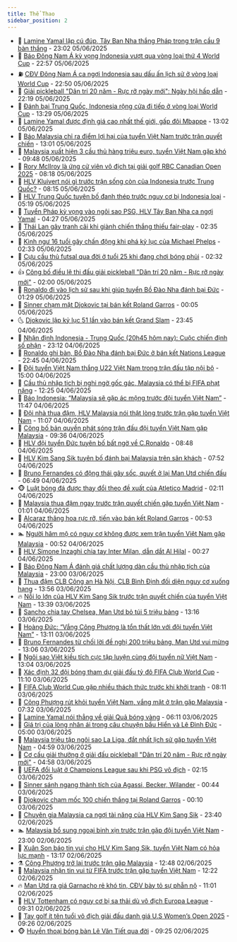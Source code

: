 ```yaml
---
title: Thể Thao
sidebar_position: 2
---
```


<!-- dantri-the-thao:START -->
- 🎡 [Lamine Yamal lập cú đúp, Tây Ban Nha thắng Pháp trong trận cầu 9 bàn thắng](https://dantri.com.vn/the-thao/lamine-yamal-lap-cu-dup-tay-ban-nha-thang-phap-trong-tran-cau-9-ban-thang-20250606060223325.htm) - 23:02 05/06/2025
- 💯 [Báo Đông Nam Á kỳ vọng Indonesia vượt qua vòng loại thứ 4 World Cup](https://dantri.com.vn/the-thao/bao-dong-nam-a-ky-vong-indonesia-vuot-qua-vong-loai-thu-4-world-cup-20250606004648929.htm) - 22:57 05/06/2025
- ⛽️ [CĐV Đông Nam Á ca ngợi Indonesia sau dấu ấn lịch sử ở vòng loại World Cup](https://dantri.com.vn/the-thao/cdv-dong-nam-a-ca-ngoi-indonesia-sau-dau-an-lich-su-o-vong-loai-world-cup-20250606002218770.htm) - 22:50 05/06/2025
- 💃 [Giải pickleball &quot;Dân trí 20 năm - Rực rỡ ngày mới&quot;: Ngày hội hấp dẫn](https://dantri.com.vn/the-thao/giai-pickleball-dan-tri-20-nam-ruc-ro-ngay-moi-ngay-hoi-hap-dan-20250605150403244.htm) - 22:19 05/06/2025
- 🌈 [Đánh bại Trung Quốc, Indonesia rộng cửa đi tiếp ở vòng loại World Cup](https://dantri.com.vn/the-thao/danh-bai-trung-quoc-indonesia-rong-cua-di-tiep-o-vong-loai-world-cup-20250605202903458.htm) - 13:29 05/06/2025
- 🦅 [Lamine Yamal được định giá cao nhất thế giới, gấp đôi Mbappe](https://dantri.com.vn/the-thao/lamine-yamal-duoc-dinh-gia-cao-nhat-the-gioi-gap-doi-mbappe-20250605183217458.htm) - 13:02 05/06/2025
- 🌝 [Báo Malaysia chỉ ra điểm lợi hại của tuyển Việt Nam trước trận quyết chiến](https://dantri.com.vn/the-thao/bao-malaysia-chi-ra-diem-loi-hai-cua-tuyen-viet-nam-truoc-tran-quyet-chien-20250605194026463.htm) - 13:01 05/06/2025
- 🚀 [Malaysia xuất hiện 3 cầu thủ hàng triệu euro, tuyển Việt Nam gặp khó](https://dantri.com.vn/the-thao/malaysia-xuat-hien-3-cau-thu-hang-trieu-euro-tuyen-viet-nam-gap-kho-20250605130117973.htm) - 09:48 05/06/2025
- 🎉 [Rory McIlroy là ứng cử viên vô địch tại giải golf RBC Canadian Open 2025](https://dantri.com.vn/the-thao/rory-mcilroy-la-ung-cu-vien-vo-dich-tai-giai-golf-rbc-canadian-open-2025-20250605165059743.htm) - 08:18 05/06/2025
- 📝 [HLV Kluivert nói gì trước trận sống còn của Indonesia trước Trung Quốc?](https://dantri.com.vn/the-thao/hlv-kluivert-noi-gi-truoc-tran-song-con-cua-indonesia-truoc-trung-quoc-20250605142513661.htm) - 08:15 05/06/2025
- 🦄 [HLV Trung Quốc tuyên bố đanh thép trước nguy cơ bị Indonesia loại](https://dantri.com.vn/the-thao/hlv-trung-quoc-tuyen-bo-danh-thep-truoc-nguy-co-bi-indonesia-loai-20250605121935758.htm) - 05:19 05/06/2025
- 🎉 [Tuyển Pháp kỳ vọng vào ngôi sao PSG, HLV Tây Ban Nha ca ngợi Yamal](https://dantri.com.vn/the-thao/tuyen-phap-ky-vong-vao-ngoi-sao-psg-hlv-tay-ban-nha-ca-ngoi-yamal-20250605104853285.htm) - 04:27 05/06/2025
- 💼 [Thái Lan gây tranh cãi khi giành chiến thắng thiếu fair-play](https://dantri.com.vn/the-thao/thai-lan-gay-tranh-cai-khi-gianh-chien-thang-thieu-fair-play-20250605083155352.htm) - 02:35 05/06/2025
- 🤡 [Kình ngư 16 tuổi gây chấn động khi phá kỷ lục của Michael Phelps](https://dantri.com.vn/the-thao/kinh-ngu-16-tuoi-gay-chan-dong-khi-pha-ky-luc-cua-michael-phelps-20250605093324084.htm) - 02:33 05/06/2025
- 🦆 [Cựu cầu thủ futsal qua đời ở tuổi 25 khi đang chơi bóng phủi](https://dantri.com.vn/the-thao/cuu-cau-thu-futsal-qua-doi-o-tuoi-25-khi-dang-choi-bong-phui-20250605093346111.htm) - 02:32 05/06/2025
- 👍 [Công bố điều lệ thi đấu giải pickleball &quot;Dân trí 20 năm - Rực rỡ ngày mới&quot;](https://dantri.com.vn/the-thao/cong-bo-dieu-le-thi-dau-giai-pickleball-dan-tri-20-nam-ruc-ro-ngay-moi-20250605111503037.htm) - 02:00 05/06/2025
- 💼 [Ronaldo đi vào lịch sử sau khi giúp tuyển Bồ Đào Nha đánh bại Đức](https://dantri.com.vn/the-thao/ronaldo-di-vao-lich-su-sau-khi-giup-tuyen-bo-dao-nha-danh-bai-duc-20250605072339816.htm) - 01:29 05/06/2025
- 🦒 [Sinner chạm mặt Djokovic tại bán kết Roland Garros](https://dantri.com.vn/the-thao/sinner-cham-mat-djokovic-tai-ban-ket-roland-garros-20250605080101251.htm) - 00:05 05/06/2025
- 🌜 [Djokovic lập kỷ lục 51 lần vào bán kết Grand Slam](https://dantri.com.vn/the-thao/djokovic-lap-ky-luc-51-lan-vao-ban-ket-grand-slam-20250605074513255.htm) - 23:45 04/06/2025
- 🦆 [Nhận định Indonesia - Trung Quốc &lpar;20h45 hôm nay&rpar;: Cuộc chiến định số phận](https://dantri.com.vn/the-thao/nhan-dinh-indonesia-trung-quoc-20h45-hom-nay-cuoc-chien-dinh-so-phan-20250604233057388.htm) - 23:12 04/06/2025
- 💪 [Ronaldo ghi bàn, Bồ Đào Nha đánh bại Đức ở bán kết Nations League](https://dantri.com.vn/the-thao/ronaldo-ghi-ban-bo-dao-nha-danh-bai-duc-o-ban-ket-nations-league-20250605054529941.htm) - 22:45 04/06/2025
- 🧠 [Đội tuyển Việt Nam thắng U22 Việt Nam trong trận đấu tập nội bộ](https://dantri.com.vn/the-thao/doi-tuyen-viet-nam-thang-u22-viet-nam-trong-tran-dau-tap-noi-bo-20250604215838450.htm) - 15:00 04/06/2025
- 🦄 [Cầu thủ nhập tịch bị nghi ngờ gốc gác, Malaysia có thể bị FIFA phạt nặng](https://dantri.com.vn/the-thao/cau-thu-nhap-tich-bi-nghi-ngo-goc-gac-malaysia-co-the-bi-fifa-phat-nang-20250604192533113.htm) - 12:25 04/06/2025
- 🥸 [Báo Indonesia: “Malaysia sẽ gặp ác mộng trước đội tuyển Việt Nam”](https://dantri.com.vn/the-thao/bao-indonesia-malaysia-se-gap-ac-mong-truoc-doi-tuyen-viet-nam-20250604112216384.htm) - 11:47 04/06/2025
- 🤠 [Đội nhà thua đậm, HLV Malaysia nói thật lòng trước trận gặp tuyển Việt Nam](https://dantri.com.vn/the-thao/doi-nha-thua-dam-hlv-malaysia-noi-that-long-truoc-tran-gap-tuyen-viet-nam-20250604180739245.htm) - 11:07 04/06/2025
- 👺 [Công bố bản quyền phát sóng trận đấu đội tuyển Việt Nam gặp Malaysia](https://dantri.com.vn/the-thao/cong-bo-ban-quyen-phat-song-tran-dau-doi-tuyen-viet-nam-gap-malaysia-20250604164120977.htm) - 09:36 04/06/2025
- 📝 [HLV đội tuyển Đức tuyên bố bất ngờ về C.Ronaldo](https://dantri.com.vn/the-thao/hlv-doi-tuyen-duc-tuyen-bo-bat-ngo-ve-cronaldo-20250604154837734.htm) - 08:48 04/06/2025
- 🦆 [HLV Kim Sang Sik tuyên bố đánh bại Malaysia trên sân khách](https://dantri.com.vn/the-thao/hlv-kim-sang-sik-tuyen-bo-danh-bai-malaysia-tren-san-khach-20250604145215942.htm) - 07:52 04/06/2025
- 🥳 [Bruno Fernandes có động thái gây sốc, quyết ở lại Man Utd chiến đấu](https://dantri.com.vn/the-thao/bruno-fernandes-co-dong-thai-gay-soc-quyet-o-lai-man-utd-chien-dau-20250604095559546.htm) - 06:49 04/06/2025
- 🐵 [Luật bóng đá được thay đổi theo đề xuất của Atletico Madrid](https://dantri.com.vn/the-thao/luat-bong-da-duoc-thay-doi-theo-de-xuat-cua-atletico-madrid-20250604091045951.htm) - 02:11 04/06/2025
- 🤩 [Malaysia thua đậm ngay trước trận quyết chiến gặp tuyển Việt Nam](https://dantri.com.vn/the-thao/malaysia-thua-dam-ngay-truoc-tran-quyet-chien-gap-tuyen-viet-nam-20250604074357048.htm) - 01:01 04/06/2025
- 🤠 [Alcaraz thăng hoa rực rỡ, tiến vào bán kết Roland Garros](https://dantri.com.vn/the-thao/alcaraz-thang-hoa-ruc-ro-tien-vao-ban-ket-roland-garros-20250604075329320.htm) - 00:53 04/06/2025
- 🏊 [Người hâm mộ có nguy cơ không được xem trận tuyển Việt Nam gặp Malaysia](https://dantri.com.vn/the-thao/nguoi-ham-mo-co-nguy-co-khong-duoc-xem-tran-tuyen-viet-nam-gap-malaysia-20250604100424302.htm) - 00:52 04/06/2025
- 🗽 [HLV Simone Inzaghi chia tay Inter Milan, dẫn dắt Al Hilal](https://dantri.com.vn/the-thao/hlv-simone-inzaghi-chia-tay-inter-milan-dan-dat-al-hilal-20250604072701586.htm) - 00:27 04/06/2025
- 🚀 [Báo Đông Nam Á đánh giá chất lượng dàn cầu thủ nhập tịch của Malaysia](https://dantri.com.vn/the-thao/bao-dong-nam-a-danh-gia-chat-luong-dan-cau-thu-nhap-tich-cua-malaysia-20250603155717265.htm) - 23:00 03/06/2025
- 🎉 [Thua đậm CLB Công an Hà Nội, CLB Bình Định đối diện nguy cơ xuống hạng](https://dantri.com.vn/the-thao/thua-dam-clb-cong-an-ha-noi-clb-binh-dinh-doi-dien-nguy-co-xuong-hang-20250603204703596.htm) - 13:56 03/06/2025
- 🔥 [Nỗi lo lớn của HLV Kim Sang Sik trước trận quyết chiến của tuyển Việt Nam](https://dantri.com.vn/the-thao/noi-lo-lon-cua-hlv-kim-sang-sik-truoc-tran-quyet-chien-cua-tuyen-viet-nam-20250603203718932.htm) - 13:39 03/06/2025
- 🎉 [Sancho chia tay Chelsea, Man Utd bỏ túi 5 triệu bảng](https://dantri.com.vn/the-thao/sancho-chia-tay-chelsea-man-utd-bo-tui-5-trieu-bang-20250603193139483.htm) - 13:16 03/06/2025
- 🎡 [Hoàng Đức: “Vắng Công Phượng là tổn thất lớn với đội tuyển Việt Nam”](https://dantri.com.vn/the-thao/hoang-duc-vang-cong-phuong-la-ton-that-lon-voi-doi-tuyen-viet-nam-20250603201007515.htm) - 13:11 03/06/2025
- 🐻 [Bruno Fernandes từ chối lời đề nghị 200 triệu bảng, Man Utd vui mừng](https://dantri.com.vn/the-thao/bruno-fernandes-tu-choi-loi-de-nghi-200-trieu-bang-man-utd-vui-mung-20250603194949775.htm) - 13:06 03/06/2025
- 🌊 [Ngôi sao Việt kiều tích cực tập luyện cùng đội tuyển nữ Việt Nam](https://dantri.com.vn/the-thao/ngoi-sao-viet-kieu-tich-cuc-tap-luyen-cung-doi-tuyen-nu-viet-nam-20250603195801608.htm) - 13:04 03/06/2025
- 💃 [Xác định 32 đội bóng tham dự giải đấu tỷ đô FIFA Club World Cup](https://dantri.com.vn/the-thao/xac-dinh-32-doi-bong-tham-du-giai-dau-ty-do-fifa-club-world-cup-20250603174506531.htm) - 11:10 03/06/2025
- 🤔 [FIFA Club World Cup gặp nhiều thách thức trước khi khởi tranh](https://dantri.com.vn/the-thao/fifa-club-world-cup-gap-nhieu-thach-thuc-truoc-khi-khoi-tranh-20250603120013065.htm) - 08:11 03/06/2025
- 🤭 [Công Phượng rút khỏi tuyển Việt Nam, vắng mặt ở trận gặp Malaysia](https://dantri.com.vn/the-thao/cong-phuong-rut-khoi-tuyen-viet-nam-vang-mat-o-tran-gap-malaysia-20250603143216818.htm) - 07:32 03/06/2025
- 👹 [Lamine Yamal nói thẳng về giải Quả bóng vàng](https://dantri.com.vn/the-thao/lamine-yamal-noi-thang-ve-giai-qua-bong-vang-20250603125934444.htm) - 06:11 03/06/2025
- 🗽 [Giá trị của lòng nhân ái trong câu chuyện bầu Hiển và Lê Đình Đức](https://dantri.com.vn/the-thao/gia-tri-cua-long-nhan-ai-trong-cau-chuyen-bau-hien-va-le-dinh-duc-20250603112819766.htm) - 05:00 03/06/2025
- 🥳 [Malaysia triệu tập ngôi sao La Liga, đắt nhất lịch sử gặp tuyển Việt Nam](https://dantri.com.vn/the-thao/malaysia-trieu-tap-ngoi-sao-la-liga-dat-nhat-lich-su-gap-tuyen-viet-nam-20250603112209928.htm) - 04:59 03/06/2025
- 💃 [Cơ cấu giải thưởng ở giải đấu pickleball &quot;Dân trí 20 năm - Rực rỡ ngày mới&quot;](https://dantri.com.vn/the-thao/co-cau-giai-thuong-o-giai-dau-pickleball-dan-tri-20-nam-ruc-ro-ngay-moi-20250603112927682.htm) - 04:58 03/06/2025
- 🧰 [UEFA đổi luật ở Champions League sau khi PSG vô địch](https://dantri.com.vn/the-thao/uefa-doi-luat-o-champions-league-sau-khi-psg-vo-dich-20250603090508662.htm) - 02:15 03/06/2025
- 💪 [Sinner sánh ngang thành tích của Agassi, Becker, Wilander](https://dantri.com.vn/the-thao/sinner-sanh-ngang-thanh-tich-cua-agassi-becker-wilander-20250603074039655.htm) - 00:44 03/06/2025
- 🚀 [Djokovic chạm mốc 100 chiến thắng tại Roland Garros](https://dantri.com.vn/the-thao/djokovic-cham-moc-100-chien-thang-tai-roland-garros-20250603071024563.htm) - 00:10 03/06/2025
- 🤠 [Chuyên gia Malaysia ca ngợi tài năng của HLV Kim Sang Sik](https://dantri.com.vn/the-thao/chuyen-gia-malaysia-ca-ngoi-tai-nang-cua-hlv-kim-sang-sik-20250603013907914.htm) - 23:40 02/06/2025
- 🏊 [Malaysia bổ sung ngoại binh xịn trước trận gặp đội tuyển Việt Nam](https://dantri.com.vn/the-thao/malaysia-bo-sung-ngoai-binh-xin-truoc-tran-gap-doi-tuyen-viet-nam-20250602140318497.htm) - 23:00 02/06/2025
- 🦄 [Xuân Son báo tin vui cho HLV Kim Sang Sik, tuyển Việt Nam có hỏa lực mạnh](https://dantri.com.vn/the-thao/xuan-son-bao-tin-vui-cho-hlv-kim-sang-sik-tuyen-viet-nam-co-hoa-luc-manh-20250602194859656.htm) - 13:17 02/06/2025
- ⚗️ [Công Phượng trở lại trước trận gặp Malaysia](https://dantri.com.vn/the-thao/cong-phuong-tro-lai-truoc-tran-gap-malaysia-20250602195105896.htm) - 12:48 02/06/2025
- 🥷 [Malaysia nhận tin vui từ FIFA trước trận gặp tuyển Việt Nam](https://dantri.com.vn/the-thao/malaysia-nhan-tin-vui-tu-fifa-truoc-tran-gap-tuyen-viet-nam-20250602192250381.htm) - 12:22 02/06/2025
- 🔥 [Man Utd ra giá Garnacho rẻ khó tin, CĐV bày tỏ sự phẫn nộ](https://dantri.com.vn/the-thao/man-utd-ra-gia-garnacho-re-kho-tin-cdv-bay-to-su-phan-no-20250602172909292.htm) - 11:01 02/06/2025
- 🦅 [HLV Tottenham có nguy cơ bị sa thải dù vô địch Europa League](https://dantri.com.vn/the-thao/hlv-tottenham-co-nguy-co-bi-sa-thai-du-vo-dich-europa-league-20250602155411162.htm) - 09:31 02/06/2025
- 🌝 [Tay golf ít tên tuổi vô địch giải đấu danh giá U.S Women’s Open 2025](https://dantri.com.vn/the-thao/tay-golf-it-ten-tuoi-vo-dich-giai-dau-danh-gia-us-womens-open-2025-20250602122803952.htm) - 09:26 02/06/2025
- 🐵 [Huyền thoại bóng bàn Lê Văn Tiết qua đời](https://dantri.com.vn/the-thao/huyen-thoai-bong-ban-le-van-tiet-qua-doi-20250602162916711.htm) - 09:25 02/06/2025<!-- dantri-the-thao:END -->
